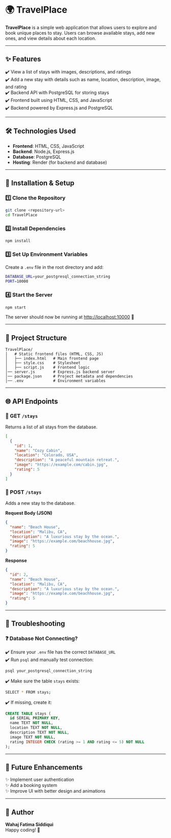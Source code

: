 # 🌍 TravelPlace

**TravelPlace** is a simple web application that allows users to explore and book unique places to stay. Users can browse available stays, add new ones, and view details about each location.

---

## ✨ Features

✔️ View a list of stays with images, descriptions, and ratings  
✔️ Add a new stay with details such as name, location, description, image, and rating  
✔️ Backend API with PostgreSQL for storing stays  
✔️ Frontend built using HTML, CSS, and JavaScript  
✔️ Backend powered by Express.js and PostgreSQL  

---

## 🛠️ Technologies Used

- **Frontend**: HTML, CSS, JavaScript  
- **Backend**: Node.js, Express.js  
- **Database**: PostgreSQL  
- **Hosting**: Render (for backend and database)  

---

## 🚀 Installation & Setup

### 1️⃣ Clone the Repository
```sh
git clone <repository-url>
cd TravelPlace
```

### 2️⃣ Install Dependencies
```sh
npm install
```

### 3️⃣ Set Up Environment Variables
Create a `.env` file in the root directory and add:
```sh
DATABASE_URL=your_postgresql_connection_string
PORT=10000
```

### 4️⃣ Start the Server
```sh
npm start
```
The server should now be running at [http://localhost:10000](http://localhost:10000) 🎉

---

## 📂 Project Structure
```
TravelPlace/
│   # Static frontend files (HTML, CSS, JS)
│   ├── index.html   # Main frontend page
│   ├── style.css    # Stylesheet
│   ├── script.js    # Frontend logic
│── server.js        # Express.js backend server
│── package.json     # Project metadata and dependencies
│── .env             # Environment variables
```

---

## 🌐 API Endpoints

### 🔹 GET `/stays`
Returns a list of all stays from the database.
```json
[
  {
    "id": 1,
    "name": "Cozy Cabin",
    "location": "Colorado, USA",
    "description": "A peaceful mountain retreat.",
    "image": "https://example.com/cabin.jpg",
    "rating": 5
  }
]
```

### 🔹 POST `/stays`
Adds a new stay to the database.

**Request Body (JSON)**
```json
{
  "name": "Beach House",
  "location": "Malibu, CA",
  "description": "A luxurious stay by the ocean.",
  "image": "https://example.com/beachhouse.jpg",
  "rating": 5
}
```

**Response**
```json
{
  "id": 2,
  "name": "Beach House",
  "location": "Malibu, CA",
  "description": "A luxurious stay by the ocean.",
  "image": "https://example.com/beachhouse.jpg",
  "rating": 5
}
```

---

## 🔧 Troubleshooting

### ❓ Database Not Connecting?
✔️ Ensure your `.env` file has the correct `DATABASE_URL`  
✔️ Run `psql` and manually test connection:
```sh
psql your_postgresql_connection_string
```
✔️ Make sure the table `stays` exists:
```sh
SELECT * FROM stays;
```
✔️ If missing, create it:
```sql
CREATE TABLE stays (
  id SERIAL PRIMARY KEY,
  name TEXT NOT NULL,
  location TEXT NOT NULL,
  description TEXT NOT NULL,
  image TEXT NOT NULL,
  rating INTEGER CHECK (rating >= 1 AND rating <= 5) NOT NULL
);
```

---

## 🚀 Future Enhancements

✨ Implement user authentication  
✨ Add a booking system  
✨ Improve UI with better design and animations  

---

## 👤 Author
**Wahaj Fatima Siddiqui**  
Happy coding! 🚀

